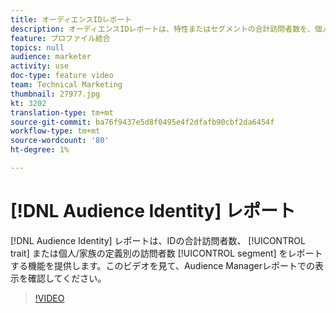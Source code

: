 ```yaml
---
title: オーディエンスIDレポート
description: オーディエンスIDレポートは、特性またはセグメントの合計訪問者数を、個人/家族のID定義別にレポートする機能を提供します。 このビデオを見て、Audience Managerレポートでの表示を確認してください。
feature: プロファイル結合
topics: null
audience: marketer
activity: use
doc-type: feature video
team: Technical Marketing
thumbnail: 27977.jpg
kt: 3202
translation-type: tm+mt
source-git-commit: ba76f9437e5d8f0495e4f2dfafb90cbf2da6454f
workflow-type: tm+mt
source-wordcount: '80'
ht-degree: 1%

---
```



# [!DNL Audience Identity] レポート

[!DNL Audience Identity] レポートは、IDの合計訪問者数、 [!UICONTROL trait] または個人/家族の定義別の訪問者数 [!UICONTROL segment] をレポートする機能を提供します。このビデオを見て、Audience Managerレポートでの表示を確認してください。

>[!VIDEO](https://video.tv.adobe.com/v/27977/?quality=12)
